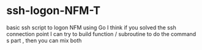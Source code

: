 # ssh-logon-NFM-T
basic ssh script to logon NFM using Go
I think if you solved the ssh connection point 
I can try to build function / subroutine to do the command s part , then you can mix both 
